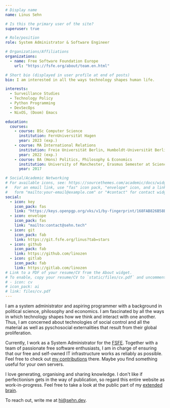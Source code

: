 ```yaml
---
# Display name
name: Linus Sehn

# Is this the primary user of the site?
superuser: true

# Role/position
role: System Administrator & Software Engineer

# Organizations/Affiliations
organizations:
  - name: Free Software Foundation Europe
    url: "https://fsfe.org/about/team.en.html"

# Short bio (displayed in user profile at end of posts)
bio: I am interested in all the ways technology shapes human life.

interests:
  - Surveillance Studies
  - Technology Policy
  - Python Programming
  - DevSecOps
  - NixOS, (Doom) Emacs

education:
  courses:
    - course: BSc Computer Science
      institution: FernUniversität Hagen
      year: 2023 (exp.)
    - course: MA International Relations
      institution: Freie Universität Berlin, Humboldt-Universität Berlin, Universität Potsdam
      year: 2022 (exp.)
    - course: BA (Hons) Politics, Philosophy & Economics
      institution: University of Manchester, Erasmus Semester at SciencesPo in Paris
      year: 2017

# Social/Academic Networking
# For available icons, see: https://sourcethemes.com/academic/docs/widgets/#icons
#   For an email link, use "fas" icon pack, "envelope" icon, and a link in the
#   form "mailto:your-email@example.com" or "#contact" for contact widget.
social:
  - icon: key
    icon_pack: fas
    link: "https://keys.openpgp.org/vks/v1/by-fingerprint/168FAB826B58B16874CE6E207784A1960FBEB3FA"
  - icon: envelope
    icon_pack: fas
    link: "mailto:contact@sehn.tech"
  - icon: git
    icon_pack: fab
    link: https://git.fsfe.org/linus?tab=stars
  - icon: github
    icon_pack: fab
    link: https://github.com/linozen
  - icon: gitlab
    icon_pack: fab
    link: https://gitlab.com/linozen
# Link to a PDF of your resume/CV from the About widget.
# To enable, copy your resume/CV to `static/files/cv.pdf` and uncomment the lines below.
# - icon: cv
# icon_pack: ai
# link: files/cv.pdf
---
```


I am a system administrator and aspiring programmer with a background in
political science, philosophy and economics. I am fascinated by all the ways in
which technology shapes how we think and interact with one another.
Thus, I am concerned about technologies of social control and all the material
as well as pyschosocial externalities that result from their global
proliferation.

Currently, I work as a System Administrator for the [FSFE](https://fsfe.org).
Together with a team of passionate free software enthusiasts, I
am in charge of ensuring that our free and self-owned IT infrastructure works as
reliably as possible. Feel free to check out [my
contributions](https://git.fsfe.org/linus?tab=stars) there. Maybe you find
something useful for your own servers.

I love generating, organising and sharing knowledge. I don't like if
perfectionism gets in the way of publication, so regard this entire website as
work-in-progress. Feel free to take a look at the public part of my
[extended brain](/exocortggjex).

To reach out, write me at [hi@sehn.dev](mailto:hi@sehn.dev).
